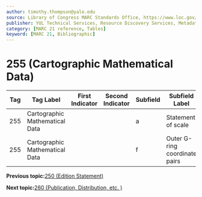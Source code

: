 ```yaml
---
author: timothy.thompson@yale.edu
source: Library of Congress MARC Standards Office, https://www.loc.gov/marc/bibliographic/bd255.html
publisher: YUL Technical Services, Resource Discovery Services, Metadata Services Unit
category: [MARC 21 reference, Tables]
keyword: [MARC 21, Bibliographic]
---
```


# 255 \(Cartographic Mathematical Data\)

|Tag|Tag Label|First Indicator|Second Indicator|Subfield|Subfield Label|Repeatable|
|---|---------|---------------|----------------|--------|--------------|----------|
|255|Cartographic Mathematical Data| | |a|Statement of scale|F|
|255|Cartographic Mathematical Data| | |f|Outer G-ring coordinate pairs|F|

**Previous topic:**[250 \(Edition Statement\)](../tables/250_bib_table.md)

**Next topic:**[260 \(Publication, Distribution, etc. \)](../tables/260_bib_table.md)

